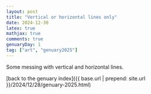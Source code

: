 ```yaml
---
layout: post
title: "Vertical or horizontal lines only"
date: 2024-12-30
latex: true
mathjax: true
comments: true
genuaryDay: 1
tag: ["art", "genuary2025"]
---
```


<div id="jan-1"></div>
<script src="https://cdnjs.cloudflare.com/ajax/libs/p5.js/0.6.1/p5.min.js"></script>
<script src="{{ base.url | prepend: site.url }}/assets/2024-12-28-genuary-2025/jan1.js"></script>

Some messing with vertical and horizontal lines.

[back to the genuary index]({{ base.url | prepend: site.url }}/2024/12/28/genuary-2025.html)
